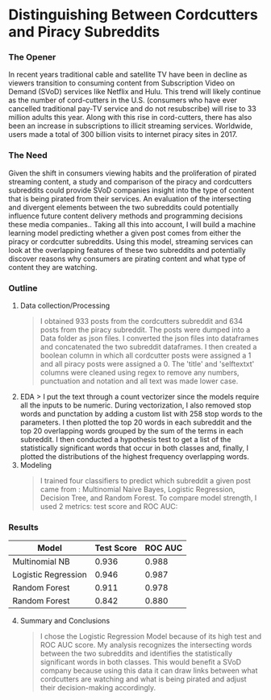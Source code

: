 # Distinguishing Between Cordcutters and Piracy Subreddits


### The Opener

In recent years traditional cable and satellite TV have been in decline as viewers transition to consuming content from Subscription Video on Demand (SVoD) services like Netflix and Hulu.  This trend will likely continue as the number of cord-cutters in the U.S. (consumers who have ever cancelled traditional pay-TV service and do not resubscribe) will rise to 33 million adults this year.  Along with this rise in cord-cutters, there has also been an increase in subscriptions to illicit streaming services.  Worldwide, users made a total of 300 billion visits to internet piracy sites in 2017.

### The Need

Given the shift in consumers viewing habits and the proliferation of pirated streaming content, a study and comparison of the piracy and cordcutters subreddits could provide SVoD companies insight into the type of content that is being pirated from their services.  An evaluation of the intersecting and divergent elements between the two subreddits could potentially influence future content delivery methods and programming decisions these media companies..  Taking all this into account, I will build a machine learning model predicting whether a given post comes from either the piracy or cordcutter subreddits.  Using this model, streaming services can look at the overlapping features of these two subreddits and potentially discover reasons why consumers are pirating content and what type of content they are watching.   

### Outline
1. Data collection/Processing
	> I obtained 933 posts from the cordcutters subreddit and 634 posts from the piracy subreddit. The posts were dumped into a Data folder as json files.  I converted the json files into dataframes and concatenated the two subreddit dataframes. I then created a boolean column in which all cordcutter posts were assigned a 1 and all piracy posts were assigned a 0.  The 'title' and 'selftextxt' columns were cleaned using regex to remove any numbers, punctuation and notation and all text was made lower case.  
2. EDA
    	> I put the text through a count vectorizer since the models require all the inputs to be numeric. During vectorization, I also removed stop words and punctation 	by adding a custom list with 258 stop words to the parameters.  I then plotted the top 20 words in each subreddit and the top 20 overlapping words grouped by the 	sum of the terms in each subreddit.  I then conducted a hypothesis test to get a list of the statistically significant words that occur in both classes and, finally, I plotted the distributions of the highest frequency overlapping words.
3. Modeling
	> I trained four classifiers to predict which subreddit a given post came from : Multinomial Naive Bayes, Logistic Regression, Decision Tree, and Random Forest. 	To compare model strength, I used 2 metrics: test score and ROC AUC:


### Results

| Model                   | Test Score |  ROC AUC 
|-------------------------|------------|----------
| Multinomial NB          | 0.936      | 0.988       
| Logistic Regression     | 0.946      | 0.987        
| Random Forest           | 0.911      | 0.978        
| Random Forest           | 0.842      | 0.880       
   

4. Summary and Conclusions
	> I chose the Logistic Regression Model because of its high test and ROC AUC score.  My analysis recognizes the intersecting words between the two subreddits and identifies the statistically significant words in both classes. This would benefit a SVoD company because using this data it can draw links between what cordcutters are watching and what is being pirated and adjust their decision-making accordingly.  
